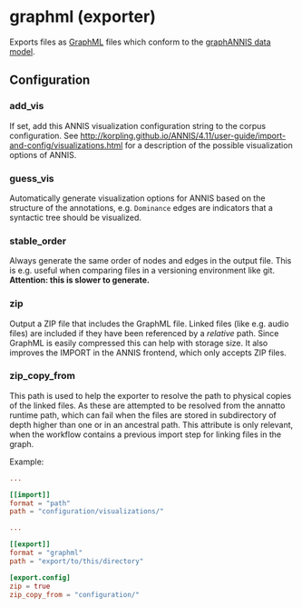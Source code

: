 # graphml (exporter)

Exports files as [GraphML](http://graphml.graphdrawing.org/) files which
conform to the [graphANNIS data model](https://korpling.github.io/graphANNIS/docs/v2/data-model.html).

## Configuration

###  add_vis

If set, add this ANNIS visualization configuration string to the corpus
configuration. See
<http://korpling.github.io/ANNIS/4.11/user-guide/import-and-config/visualizations.html>
for a description of the possible visualization options of ANNIS.

###  guess_vis

Automatically generate visualization options for ANNIS based on the
structure of the annotations, e.g. `Dominance` edges are indicators that
a syntactic tree should be visualized.

###  stable_order

Always generate the same order of nodes and edges in the output file.
This is e.g. useful when comparing files in a versioning environment
like git.
**Attention: this is slower to generate.**

###  zip

Output a ZIP file that includes the GraphML file. Linked files (like
e.g. audio files) are included if they have been referenced by a
*relative* path. Since GraphML is easily compressed this can help with
storage size. It also improves the IMPORT in the ANNIS frontend, which
only accepts ZIP files.

###  zip_copy_from

This path is used to help the exporter to resolve the path to physical copies of the linked files.
As these are attempted to be resolved from the annatto runtime path, which can fail when the files
are stored in subdirectory of depth higher than one or in an ancestral path. This attribute is only
relevant, when the workflow contains a previous import step for linking files in the graph.

Example:
```toml
...

[[import]]
format = "path"
path = "configuration/visualizations/"

...

[[export]]
format = "graphml"
path = "export/to/this/directory"

[export.config]
zip = true
zip_copy_from = "configuration/"

```


